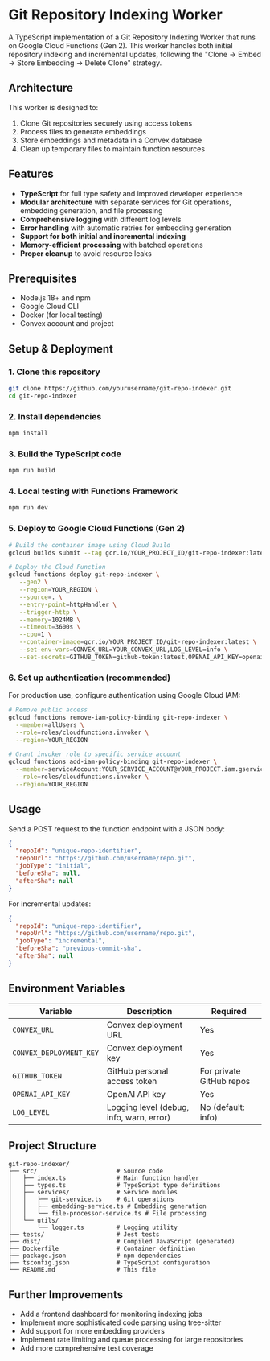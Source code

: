 # Git Repository Indexing Worker

A TypeScript implementation of a Git Repository Indexing Worker that runs on Google Cloud Functions (Gen 2). This worker handles both initial repository indexing and incremental updates, following the "Clone -> Embed -> Store Embedding -> Delete Clone" strategy.

## Architecture

This worker is designed to:

1. Clone Git repositories securely using access tokens
2. Process files to generate embeddings
3. Store embeddings and metadata in a Convex database
4. Clean up temporary files to maintain function resources

## Features

- **TypeScript** for full type safety and improved developer experience
- **Modular architecture** with separate services for Git operations, embedding generation, and file processing
- **Comprehensive logging** with different log levels
- **Error handling** with automatic retries for embedding generation
- **Support for both initial and incremental indexing**
- **Memory-efficient processing** with batched operations
- **Proper cleanup** to avoid resource leaks

## Prerequisites

- Node.js 18+ and npm
- Google Cloud CLI
- Docker (for local testing)
- Convex account and project

## Setup & Deployment

### 1. Clone this repository

```bash
git clone https://github.com/yourusername/git-repo-indexer.git
cd git-repo-indexer
```

### 2. Install dependencies

```bash
npm install
```

### 3. Build the TypeScript code

```bash
npm run build
```

### 4. Local testing with Functions Framework

```bash
npm run dev
```

### 5. Deploy to Google Cloud Functions (Gen 2)

```bash
# Build the container image using Cloud Build
gcloud builds submit --tag gcr.io/YOUR_PROJECT_ID/git-repo-indexer:latest .

# Deploy the Cloud Function
gcloud functions deploy git-repo-indexer \
   --gen2 \
   --region=YOUR_REGION \
   --source=. \
   --entry-point=httpHandler \
   --trigger-http \
   --memory=1024MB \
   --timeout=3600s \
   --cpu=1 \
   --container-image=gcr.io/YOUR_PROJECT_ID/git-repo-indexer:latest \
   --set-env-vars=CONVEX_URL=YOUR_CONVEX_URL,LOG_LEVEL=info \
   --set-secrets=GITHUB_TOKEN=github-token:latest,OPENAI_API_KEY=openai-api-key:latest
```

### 6. Set up authentication (recommended)

For production use, configure authentication using Google Cloud IAM:

```bash
# Remove public access
gcloud functions remove-iam-policy-binding git-repo-indexer \
  --member=allUsers \
  --role=roles/cloudfunctions.invoker \
  --region=YOUR_REGION

# Grant invoker role to specific service account
gcloud functions add-iam-policy-binding git-repo-indexer \
  --member=serviceAccount:YOUR_SERVICE_ACCOUNT@YOUR_PROJECT.iam.gserviceaccount.com \
  --role=roles/cloudfunctions.invoker \
  --region=YOUR_REGION
```

## Usage

Send a POST request to the function endpoint with a JSON body:

```json
{
  "repoId": "unique-repo-identifier",
  "repoUrl": "https://github.com/username/repo.git",
  "jobType": "initial",
  "beforeSha": null,
  "afterSha": null
}
```

For incremental updates:

```json
{
  "repoId": "unique-repo-identifier",
  "repoUrl": "https://github.com/username/repo.git",
  "jobType": "incremental",
  "beforeSha": "previous-commit-sha",
  "afterSha": null
}
```

## Environment Variables

| Variable | Description | Required |
|----------|-------------|----------|
| `CONVEX_URL` | Convex deployment URL | Yes |
| `CONVEX_DEPLOYMENT_KEY` | Convex deployment key | Yes |
| `GITHUB_TOKEN` | GitHub personal access token | For private GitHub repos |
| `OPENAI_API_KEY` | OpenAI API key | Yes |
| `LOG_LEVEL` | Logging level (debug, info, warn, error) | No (default: info) |

## Project Structure

```
git-repo-indexer/
├── src/                      # Source code
│   ├── index.ts              # Main function handler
│   ├── types.ts              # TypeScript type definitions
│   ├── services/             # Service modules
│   │   ├── git-service.ts    # Git operations
│   │   ├── embedding-service.ts # Embedding generation
│   │   └── file-processor-service.ts # File processing
│   └── utils/
│       └── logger.ts         # Logging utility
├── tests/                    # Jest tests
├── dist/                     # Compiled JavaScript (generated)
├── Dockerfile                # Container definition
├── package.json              # npm dependencies
├── tsconfig.json             # TypeScript configuration
└── README.md                 # This file
```

## Further Improvements

- Add a frontend dashboard for monitoring indexing jobs
- Implement more sophisticated code parsing using tree-sitter
- Add support for more embedding providers
- Implement rate limiting and queue processing for large repositories
- Add more comprehensive test coverage